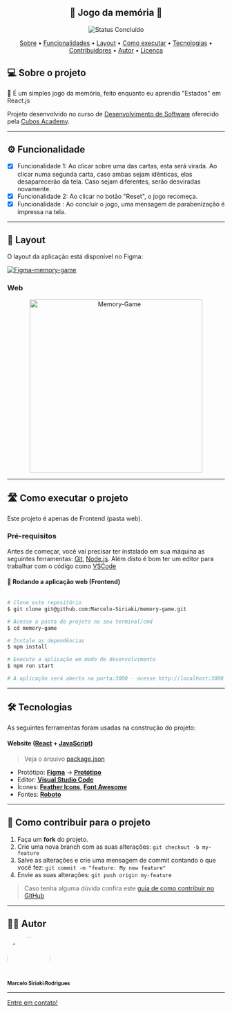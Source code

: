 <h2 align="center"> 
	🚧 Jogo da memória 🚧
</h2>

<p align="center">
		<img alt="Status Concluído" src="https://img.shields.io/badge/STATUS-CONCLU%C3%8DDO-brightgreen">
</p>

<p align="center">
 <a href="#-sobre-o-projeto">Sobre</a> •
 <a href="#-funcionalidades">Funcionalidades</a> •
 <a href="#-layout">Layout</a> • 
 <a href="#-como-executar-o-projeto">Como executar</a> • 
 <a href="#-tecnologias">Tecnologias</a> • 
 <a href="#-contribuidores">Contribuidores</a> • 
 <a href="#-autor">Autor</a> • 
 <a href="#user-content--licença">Licença</a>
</p>


## 💻 Sobre o projeto 

📄 É um simples jogo da memória, feito enquanto eu aprendia "Estados" em React.js


Projeto desenvolvido no curso de  [Desenvolvimento de Software](https://cubos.academy/cursos/desenvolvimento-de-software) oferecido pela [Cubos Academy](https://cubos.academy/).

---

## ⚙️ Funcionalidade

- [x] Funcionalidade 1: Ao clicar sobre uma das cartas, esta será virada. Ao clicar numa segunda carta, caso ambas sejam idênticas, elas desaparecerão da tela. Caso sejam diferentes, serão desviradas novamente.
- [x] Funcionalidade 2: Ao clicar no botão "Reset", o jogo recomeça.
- [x] Funcionalidade : Ao concluir o jogo, uma mensagem de parabenização é impressa na tela.

---

## 🎨 Layout

O layout da aplicação está disponível no Figma:

<a href="https://www.figma.com/file/JPQXomZFaNQ5EDZc83IiyA/figma?type=design&node-id=0-1&mode=design&t=nsYNiQ5dCCq5Jx5n-0">
  <img alt="Figma-memory-game" src="https://img.shields.io/badge/Acessar%20Layout%20-Figma-%2304D361">
</a>


### Web

<p align="center" style="display: flex; align-items: flex-start; justify-content: center;">
  <img alt="Memory-Game" title="Memory-Game" src="assets/memory-game.png" width="400px">
</p>

---

## 🛣️ Como executar o projeto

Este projeto é apenas de Frontend (pasta web).

### Pré-requisitos

Antes de começar, você vai precisar ter instalado em sua máquina as seguintes ferramentas:
[Git](https://git-scm.com), [Node.js](https://nodejs.org/en/). 
Além disto é bom ter um editor para trabalhar com o código como [VSCode](https://code.visualstudio.com/)


#### 🧭 Rodando a aplicação web (Frontend)

```bash

# Clone este repositório
$ git clone git@github.com:Marcelo-Siriaki/memory-game.git

# Acesse a pasta do projeto no seu terminal/cmd
$ cd memory-game

# Instale as dependências
$ npm install

# Execute a aplicação em modo de desenvolvimento
$ npm run start

# A aplicação será aberta na porta:3000 - acesse http://localhost:3000

```

---

## 🛠 Tecnologias

As seguintes ferramentas foram usadas na construção do projeto:

#### **Website**  ([React](https://reactjs.org/)  +  [JavaScript](https://www.javascript.com/))
> Veja o arquivo  [package.json]()
-   Protótipo:  **[Figma](https://www.figma.com/)**  →  **[Protótipo](https://www.figma.com/file/JPQXomZFaNQ5EDZc83IiyA/figma?type=design&node-id=0-1&mode=design&t=nsYNiQ5dCCq5Jx5n-0)**
-   Editor:  **[Visual Studio Code](https://code.visualstudio.com/)**
-   Ícones:  **[Feather Icons](https://feathericons.com/)**,  **[Font Awesome](https://fontawesome.com/)**
-   Fontes:  **[Roboto](https://fonts.google.com/specimen/Roboto)**


---

## 💪 Como contribuir para o projeto

1. Faça um **fork** do projeto.
2. Crie uma nova branch com as suas alterações: `git checkout -b my-feature`
3. Salve as alterações e crie uma mensagem de commit contando o que você fez: `git commit -m "feature: My new feature"`
4. Envie as suas alterações: `git push origin my-feature`
> Caso tenha alguma dúvida confira este [guia de como contribuir no GitHub](./CONTRIBUTING.md)

---

## 🧙‍♂️ Autor

<a href="https://www.linkedin.com/in/msiriaki/">
 <img style="border-radius: 50%;" src="./assets/Marcelo profile.jpg" width="100px;" alt=""/>
 <br />
 <sub><b>Marcelo Siriaki Rodrigues</b></sub></a>
 <br />

---
[Entre em contato!](https://www.linkedin.com/in/msiriaki/)

